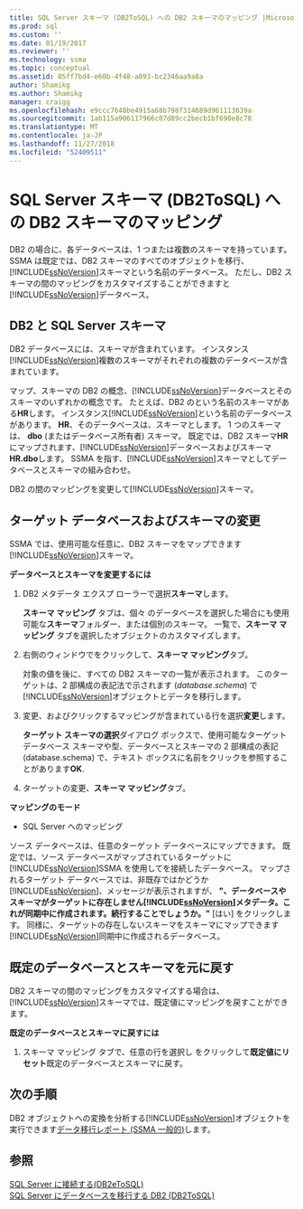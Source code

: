 ```yaml
---
title: SQL Server スキーマ (DB2ToSQL) への DB2 スキーマのマッピング |Microsoft Docs
ms.prod: sql
ms.custom: ''
ms.date: 01/19/2017
ms.reviewer: ''
ms.technology: ssma
ms.topic: conceptual
ms.assetid: 05ff7bd4-e60b-4f48-a893-bc2346aa9a8a
author: Shamikg
ms.author: Shamikg
manager: craigg
ms.openlocfilehash: e9ccc7648be4915a68b798f314689d961113639a
ms.sourcegitcommit: 1ab115a906117966c07d89cc2becb1bf690e8c78
ms.translationtype: MT
ms.contentlocale: ja-JP
ms.lasthandoff: 11/27/2018
ms.locfileid: "52409511"
---
```

# <a name="mapping-db2-schemas-to-sql-server-schemas-db2tosql"></a>SQL Server スキーマ (DB2ToSQL) への DB2 スキーマのマッピング
DB2 の場合に、各データベースは、1 つまたは複数のスキーマを持っています。 SSMA は既定では、DB2 スキーマのすべてのオブジェクトを移行、[!INCLUDE[ssNoVersion](../../includes/ssnoversion-md.md)]スキーマという名前のデータベース。 ただし、DB2 スキーマの間のマッピングをカスタマイズすることができますと[!INCLUDE[ssNoVersion](../../includes/ssnoversion-md.md)]データベース。  
  
## <a name="db2-and-sql-server-schemas"></a>DB2 と SQL Server スキーマ  
DB2 データベースには、スキーマが含まれています。 インスタンス[!INCLUDE[ssNoVersion](../../includes/ssnoversion-md.md)]複数のスキーマがそれぞれの複数のデータベースが含まれています。  
  
マップ、スキーマの DB2 の概念、[!INCLUDE[ssNoVersion](../../includes/ssnoversion-md.md)]データベースとそのスキーマのいずれかの概念です。 たとえば、DB2 のという名前のスキーマがある**HR**します。 インスタンス[!INCLUDE[ssNoVersion](../../includes/ssnoversion-md.md)]という名前のデータベースがあります。 **HR**、そのデータベースは、スキーマとします。 1 つのスキーマは、 **dbo** (またはデータベース所有者) スキーマ。 既定では、DB2 スキーマ**HR**にマップされます、[!INCLUDE[ssNoVersion](../../includes/ssnoversion-md.md)]データベースおよびスキーマ**HR.dbo**します。 SSMA を指す、[!INCLUDE[ssNoVersion](../../includes/ssnoversion-md.md)]スキーマとしてデータベースとスキーマの組み合わせ。  
  
DB2 の間のマッピングを変更して[!INCLUDE[ssNoVersion](../../includes/ssnoversion-md.md)]スキーマ。  
  
## <a name="modifying-the-target-database-and-schema"></a>ターゲット データベースおよびスキーマの変更  
SSMA では、使用可能な任意に、DB2 スキーマをマップできます[!INCLUDE[ssNoVersion](../../includes/ssnoversion-md.md)]スキーマ。  
  
**データベースとスキーマを変更するには**  
  
1.  DB2 メタデータ エクスプ ローラーで選択**スキーマ**します。  
  
    **スキーマ マッピング** タブは、個々 のデータベースを選択した場合にも使用可能な**スキーマ**フォルダー、または個別のスキーマ。 一覧で、**スキーマ マッピング** タブを選択したオブジェクトのカスタマイズします。  
  
2.  右側のウィンドウでをクリックして、**スキーマ マッピング**タブ。  
  
    対象の値を後に、すべての DB2 スキーマの一覧が表示されます。 このターゲットは、2 部構成の表記法で示されます (*database.schema*) で[!INCLUDE[ssNoVersion](../../includes/ssnoversion-md.md)]オブジェクトとデータを移行します。  
  
3.  変更、およびクリックするマッピングが含まれている行を選択**変更**します。  
  
    **ターゲット スキーマの選択**ダイアログ ボックスで、使用可能なターゲット データベース スキーマや型、データベースとスキーマの 2 部構成の表記 (database.schema) で、テキスト ボックスに名前をクリックを参照することがあります**OK**.  
  
4.  ターゲットの変更、**スキーマ マッピング**タブ。  
  
**マッピングのモード**  
  
-   SQL Server へのマッピング  
  
ソース データベースは、任意のターゲット データベースにマップできます。 既定では、ソース データベースがマップされているターゲットに[!INCLUDE[ssNoVersion](../../includes/ssnoversion-md.md)]SSMA を使用してを接続したデータベース。 マップされるターゲット データベースでは、非既存ではかどうか[!INCLUDE[ssNoVersion](../../includes/ssnoversion-md.md)]、メッセージが表示されますが、 **"、データベースやスキーマがターゲットに存在しません[!INCLUDE[ssNoVersion](../../includes/ssnoversion-md.md)]メタデータ。これが同期中に作成されます。続行することでしょうか。"** [はい] をクリックします。 同様に、ターゲットの存在しないスキーマをスキーマにマップできます[!INCLUDE[ssNoVersion](../../includes/ssnoversion-md.md)]同期中に作成されるデータベース。  
  
## <a name="reverting-to-the-default-database-and-schema"></a>既定のデータベースとスキーマを元に戻す  
DB2 スキーマの間のマッピングをカスタマイズする場合は、[!INCLUDE[ssNoVersion](../../includes/ssnoversion-md.md)]スキーマでは、既定値にマッピングを戻すことができます。  
  
**既定のデータベースとスキーマに戻すには**  
  
1.  スキーマ マッピング タブで、任意の行を選択し をクリックして**既定値にリセット**既定のデータベースとスキーマに戻す。  
  
## <a name="next-steps"></a>次の手順  
DB2 オブジェクトへの変換を分析する[!INCLUDE[ssNoVersion](../../includes/ssnoversion-md.md)]オブジェクトを実行できます[データ移行レポート (SSMA 一般的)](https://msdn.microsoft.com/bbfb9d88-5a98-4980-8d19-c5d78bd0d241)します。  
  
## <a name="see-also"></a>参照  
[SQL Server に接続する&#40;DB2eToSQL&#41;](../../ssma/db2/connecting-to-sql-server-db2etosql.md)  
[SQL Server にデータベースを移行する DB2 &#40;DB2ToSQL&#41;](../../ssma/db2/migrating-db2-databases-to-sql-server-db2tosql.md)  
  

